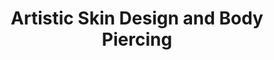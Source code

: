 ---
title: "Artistic Skin Design and Body Piercing"
url: /indianapolis/artistic-skin-design-and-body-piercing/
shop: Tattoo
---